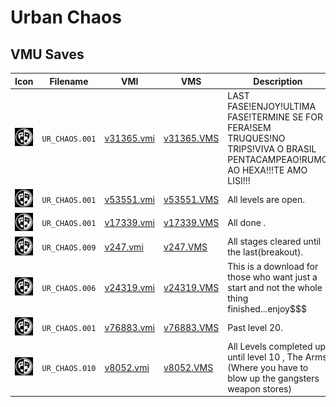 # Urban Chaos

## VMU Saves

| Icon | Filename | VMI | VMS | Description |
|------|----------|-----|-----|-------------|
| ![Urban Chaos](../icons/UR_CHAOS.001.GIF) | `UR_CHAOS.001` | [v31365.vmi](v31365.vmi) | [v31365.VMS](v31365.VMS) | LAST FASE!ENJOY!ULTIMA FASE!TERMINE SE FOR FERA!SEM TRUQUES!NO TRIPS!VIVA O BRASIL PENTACAMPEAO!RUMO AO HEXA!!!TE AMO LISI!!!  |
| ![Urban Chaos](../icons/UR_CHAOS.001.GIF) | `UR_CHAOS.001` | [v53551.vmi](v53551.vmi) | [v53551.VMS](v53551.VMS) | All levels are open.  |
| ![Urban Chaos](../icons/UR_CHAOS.001.GIF) | `UR_CHAOS.001` | [v17339.vmi](v17339.vmi) | [v17339.VMS](v17339.VMS) | All done .  |
| ![Urban Chaos](../icons/UR_CHAOS.009.GIF) | `UR_CHAOS.009` | [v247.vmi](v247.vmi) | [v247.VMS](v247.VMS) | All stages cleared until the last(breakout).  |
| ![Urban Chaos](../icons/UR_CHAOS.006.GIF) | `UR_CHAOS.006` | [v24319.vmi](v24319.vmi) | [v24319.VMS](v24319.VMS) | This is a download for those who want just a start and not the whole thing finished...enjoy$$$  |
| ![Urban Chaos](../icons/UR_CHAOS.001.GIF) | `UR_CHAOS.001` | [v76883.vmi](v76883.vmi) | [v76883.VMS](v76883.VMS) | Past level 20.  |
| ![Urban Chaos](../icons/UR_CHAOS.010.GIF) | `UR_CHAOS.010` | [v8052.vmi](v8052.vmi) | [v8052.VMS](v8052.VMS) | All Levels completed up until level 10 , The Arms (Where you have to blow up the gangsters weapon stores)  |
